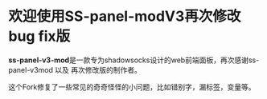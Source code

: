 # 欢迎使用SS-panel-modV3再次修改 bug fix版


**ss-panel-v3-mod**是一款专为shadowsocks设计的web前端面板，再次感谢ss-panel-v3mod 以及 再次修改版的制作者。


这个Fork修复了一些常见的奇奇怪怪的小问题，比如错别字，漏标签，变量等。

